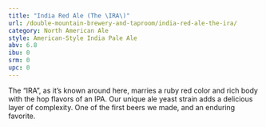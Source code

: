 ```yaml
---
title: "India Red Ale (The \IRA\)"
url: /double-mountain-brewery-and-taproom/india-red-ale-the-ira/
category: North American Ale
style: American-Style India Pale Ale
abv: 6.8
ibu: 0
srm: 0
upc: 0
---
```

The “IRA”, as it’s known around here, marries a ruby red color and rich body with the hop flavors of an IPA. Our unique ale yeast strain adds a delicious layer of complexity. One of the first beers we made, and an enduring favorite.
